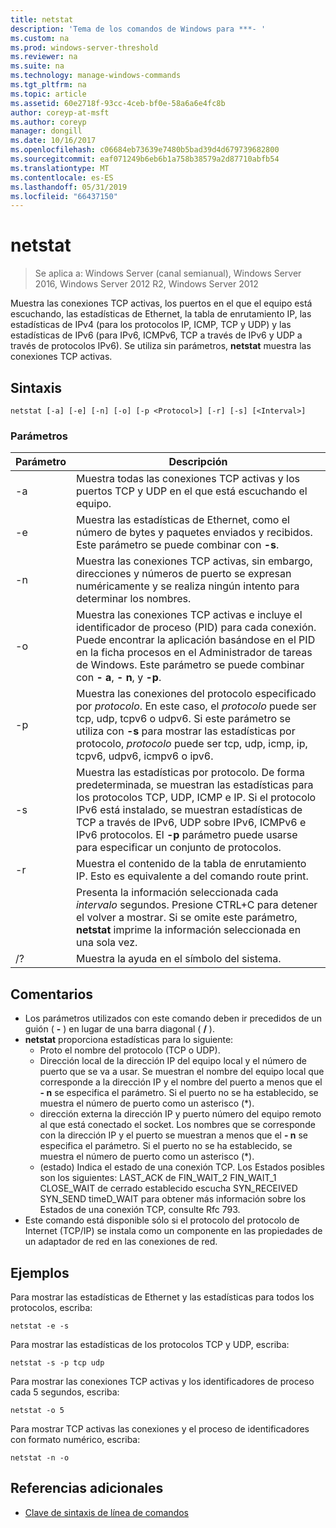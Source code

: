 ```yaml
---
title: netstat
description: 'Tema de los comandos de Windows para ***- '
ms.custom: na
ms.prod: windows-server-threshold
ms.reviewer: na
ms.suite: na
ms.technology: manage-windows-commands
ms.tgt_pltfrm: na
ms.topic: article
ms.assetid: 60e2718f-93cc-4ceb-bf0e-58a6a6e4fc8b
author: coreyp-at-msft
ms.author: coreyp
manager: dongill
ms.date: 10/16/2017
ms.openlocfilehash: c06684eb73639e7480b5bad39d4d679739682800
ms.sourcegitcommit: eaf071249b6eb6b1a758b38579a2d87710abfb54
ms.translationtype: MT
ms.contentlocale: es-ES
ms.lasthandoff: 05/31/2019
ms.locfileid: "66437150"
---
```

# <a name="netstat"></a>netstat

>Se aplica a: Windows Server (canal semianual), Windows Server 2016, Windows Server 2012 R2, Windows Server 2012

Muestra las conexiones TCP activas, los puertos en el que el equipo está escuchando, las estadísticas de Ethernet, la tabla de enrutamiento IP, las estadísticas de IPv4 (para los protocolos IP, ICMP, TCP y UDP) y las estadísticas de IPv6 (para IPv6, ICMPv6, TCP a través de IPv6 y UDP a través de protocolos IPv6). Se utiliza sin parámetros, **netstat** muestra las conexiones TCP activas. 

## <a name="syntax"></a>Sintaxis
```
netstat [-a] [-e] [-n] [-o] [-p <Protocol>] [-r] [-s] [<Interval>]
```

### <a name="parameters"></a>Parámetros

|   Parámetro   |                                                                                                                                              Descripción                                                                                                                                              |
|---------------|-------------------------------------------------------------------------------------------------------------------------------------------------------------------------------------------------------------------------------------------------------------------------------------------------------|
|      -a       |                                                                                                   Muestra todas las conexiones TCP activas y los puertos TCP y UDP en el que está escuchando el equipo.                                                                                                   |
|      -e       |                                                                                 Muestra las estadísticas de Ethernet, como el número de bytes y paquetes enviados y recibidos. Este parámetro se puede combinar con **-s**.                                                                                  |
|      -n       |                                                                               Muestra las conexiones TCP activas, sin embargo, direcciones y números de puerto se expresan numéricamente y se realiza ningún intento para determinar los nombres.                                                                               |
|      -o       |                          Muestra las conexiones TCP activas e incluye el identificador de proceso (PID) para cada conexión. Puede encontrar la aplicación basándose en el PID en la ficha procesos en el Administrador de tareas de Windows. Este parámetro se puede combinar con **- a**, **- n**, y **-p**.                           |
| -p <Protocol> |               Muestra las conexiones del protocolo especificado por *protocolo*. En este caso, el *protocolo* puede ser tcp, udp, tcpv6 o udpv6. Si este parámetro se utiliza con **-s** para mostrar las estadísticas por protocolo, *protocolo* puede ser tcp, udp, icmp, ip, tcpv6, udpv6, icmpv6 o ipv6.                |
|      -s       | Muestra las estadísticas por protocolo. De forma predeterminada, se muestran las estadísticas para los protocolos TCP, UDP, ICMP e IP. Si el protocolo IPv6 está instalado, se muestran estadísticas de TCP a través de IPv6, UDP sobre IPv6, ICMPv6 e IPv6 protocolos. El **-p** parámetro puede usarse para especificar un conjunto de protocolos. |
|      -r       |                                                                                                     Muestra el contenido de la tabla de enrutamiento IP. Esto es equivalente a del comando route print.                                                                                                     |
|  <Interval>   |                                                        Presenta la información seleccionada cada *intervalo* segundos. Presione CTRL+C para detener el volver a mostrar. Si se omite este parámetro, **netstat** imprime la información seleccionada en una sola vez.                                                         |
|      /?       |                                                                                                                                 Muestra la ayuda en el símbolo del sistema.                                                                                                                                  |

## <a name="remarks"></a>Comentarios
-   Los parámetros utilizados con este comando deben ir precedidos de un guión ( **-** ) en lugar de una barra diagonal ( **/** ).
-   **netstat** proporciona estadísticas para lo siguiente:
    -   Proto el nombre del protocolo (TCP o UDP).
    -   Dirección local de la dirección IP del equipo local y el número de puerto que se va a usar. Se muestran el nombre del equipo local que corresponde a la dirección IP y el nombre del puerto a menos que el **- n** se especifica el parámetro. Si el puerto no se ha establecido, se muestra el número de puerto como un asterisco (*).
    -   dirección externa la dirección IP y puerto número del equipo remoto al que está conectado el socket. Los nombres que se corresponde con la dirección IP y el puerto se muestran a menos que el **- n** se especifica el parámetro. Si el puerto no se ha establecido, se muestra el número de puerto como un asterisco (*).
    -   (estado) Indica el estado de una conexión TCP. Los Estados posibles son los siguientes: LAST_ACK de FIN_WAIT_2 FIN_WAIT_1 CLOSE_WAIT de cerrado establecido escucha SYN_RECEIVED SYN_SEND timeD_WAIT para obtener más información sobre los Estados de una conexión TCP, consulte Rfc 793.
-   Este comando está disponible sólo si el protocolo del protocolo de Internet (TCP/IP) se instala como un componente en las propiedades de un adaptador de red en las conexiones de red.

## <a name="BKMK_Examples"></a>Ejemplos
Para mostrar las estadísticas de Ethernet y las estadísticas para todos los protocolos, escriba:
```
netstat -e -s
```
Para mostrar las estadísticas de los protocolos TCP y UDP, escriba:
```
netstat -s -p tcp udp
```
Para mostrar las conexiones TCP activas y los identificadores de proceso cada 5 segundos, escriba:
```
netstat -o 5
```
Para mostrar TCP activas las conexiones y el proceso de identificadores con formato numérico, escriba:
```
netstat -n -o
```

## <a name="additional-references"></a>Referencias adicionales
-   [Clave de sintaxis de línea de comandos](command-line-syntax-key.md)
